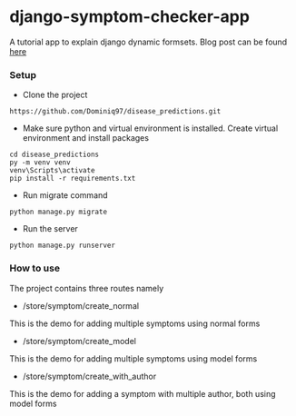 # django-symptom-checker-app

A tutorial app to explain django dynamic formsets. Blog post can be found [here](https://medium.com/@taranjeet/adding-forms-dynamically-to-a-django-formset-375f1090c2b0)

### Setup

* Clone the project

```
https://github.com/Dominiq97/disease_predictions.git
```

* Make sure python and virtual environment is installed. Create virtual environment and install packages

```
cd disease_predictions
py -m venv venv
venv\Scripts\activate
pip install -r requirements.txt
```

* Run migrate command

```
python manage.py migrate
```

* Run the server

```
python manage.py runserver
```

### How to use

The project contains three routes namely

* /store/symptom/create_normal

This is the demo for adding multiple symptoms using normal forms

* /store/symptom/create_model

This is the demo for adding multiple symptoms using model forms

* /store/symptom/create_with_author

This is the demo for adding a symptom with multiple author, both using model forms
